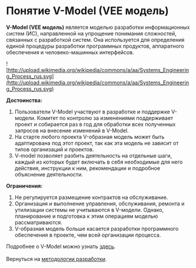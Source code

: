 # Понятие V-Model (VEE модель) #

**V-Model (VEE модель)** является моделью разработки информационных систем (ИС), направленной на упрощение понимания сложностей, связанных с разработкой систем. Она используется для определения единой процедуры разработки программных продуктов, аппаратного обеспечения и человеко-машинных интерфейсов.

![http://upload.wikimedia.org/wikipedia/commons/a/aa/Systems_Engineering_Process_rus.svg](http://upload.wikimedia.org/wikipedia/commons/a/aa/Systems_Engineering_Process_rus.svg)

**Достоинства:**
  1. Пользователи V-Model участвуют в разработке и поддержке V-модели. Комитет по   контролю за изменениями поддерживает проект и собирается раз в год для обработки всех полученных запросов на внесение изменений в V-Model.
  1. На старте любого проекта V-образная модель может быть адаптирована под этот проект, так как эта модель не зависит от типов организаций и проектов.
  1. V-model позволяет разбить деятельность на отдельные шаги, каждый из которых будет включать в себя необходимые для него действия, инструкции к ним, рекомендации и подробное объяснение деятельности.

**Ограничения:**
  1. Не регулируется размещение контрактов на обслуживание.
  1. Организация и выполнение управления, обслуживания, ремонта и утилизации системы не учитываются в V-модели. Однако, планирование и подготовка к этим операциям моделью рассматриваются.
  1. V-образная модель больше касается разработки программного обеспечения в проекте, чем всей организации процесса.


Подробнее о V-Model можно узнать [здесь](http://ru.wikipedia.org/wiki/V-Model).
<br><br>Вернуться на <a href='SoftwareDevelopmentMethodologies.md'>методологии разработки</a>.